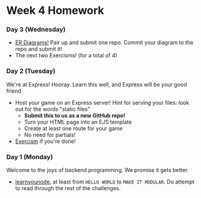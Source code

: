 # Week 4 Homework

### Day 3 (Wednesday)

* [ER Diagrams!](labs/erd-lab.md) Pair up and submit one repo. Commit your diagram to the repo and submit it!
* The next two Exercisms! (for a total of 4)

### Day 2 (Tuesday)

We're at Express! Hooray. Learn this well, and Express will be your good friend

* Host your game on an Express server! Hint for serving your files: look out for the words "static files" 
  * **Submit this to us as a new GitHub repo!**
  * Turn your HTML page into an EJS template
  * Create at least one route for your game
  * No need for partials!
* [Exercism](http://exercism.io/languages/javascript/installing) if you're done!

### Day 1 (Monday)

Welcome to the joys of backend programming. We promise it gets better.
* [learnyounode](https://github.com/workshopper/learnyounode), at least from `HELLO WORLD` to `MAKE IT MODULAR`. Do attempt to read through the rest of the challenges.